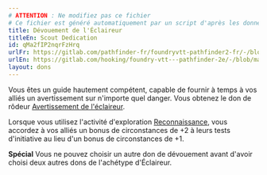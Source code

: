 ```yaml
---
# ATTENTION : Ne modifiez pas ce fichier
# Ce fichier est généré automatiquement par un script d'après les données du module Foundry VTT officiel et de sa traduction
title: Dévouement de l'Éclaireur
titleEn: Scout Dedication
id: qMa2fIP2nqrFzHrq
urlFr: https://gitlab.com/pathfinder-fr/foundryvtt-pathfinder2-fr/-/blob/master/data/feats/qMa2fIP2nqrFzHrq.htm
urlEn: https://gitlab.com/hooking/foundry-vtt---pathfinder-2e/-/blob/master/packs/data/feats.db/scout-dedication.json
layout: dons
---
```

Vous êtes un guide hautement compétent, capable de fournir à temps à vos alliés un avertissement sur n'importe quel danger. Vous obtenez le don de rôdeur [Avertissement de l'éclaireur](avertissement-de-l-éclaireur.html).

Lorsque vous utilisez l'activité d'exploration [Reconnaissance](../actions/reconnaître.html), vous accordez à vos alliés un bonus de circonstances de +2 à leurs tests d'initiative au lieu d'un bonus de circonstances de +1.

**Spécial** Vous ne pouvez choisir un autre don de dévouement avant d'avoir choisi deux autres dons de l'achétype d'Éclaireur.
